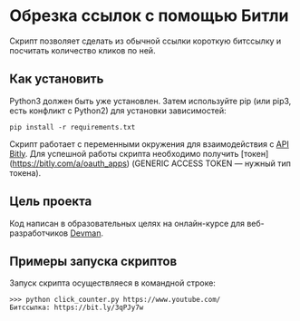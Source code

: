 # Обрезка ссылок с помощью Битли
Скрипт позволяет сделать из обычной ссылки короткую битссылку и посчитать количество кликов по ней. 

## Как установить 
Python3 должен быть уже установлен. Затем используйте pip (или pip3, есть конфликт с Python2) для установки зависимостей:
    
    pip install -r requirements.txt

Скрипт работает с переменными окружения для взаимодействия с [API Bitly](https://dev.bitly.com/). Для успешной работы скрипта необходимо получить [токен] (https://bitly.com/a/oauth_apps) (GENERIC ACCESS TOKEN — нужный тип токена).

## Цель проекта
Код написан в образовательных целях на онлайн-курсе для веб-разработчиков [Devman](dvmn.org). 

## Примеры запуска скриптов 
Запуск скрипта осуществляеся в командной строке:
    
    >>> python click_counter.py https://www.youtube.com/
    Битссылка: https://bit.ly/3qPJy7w

